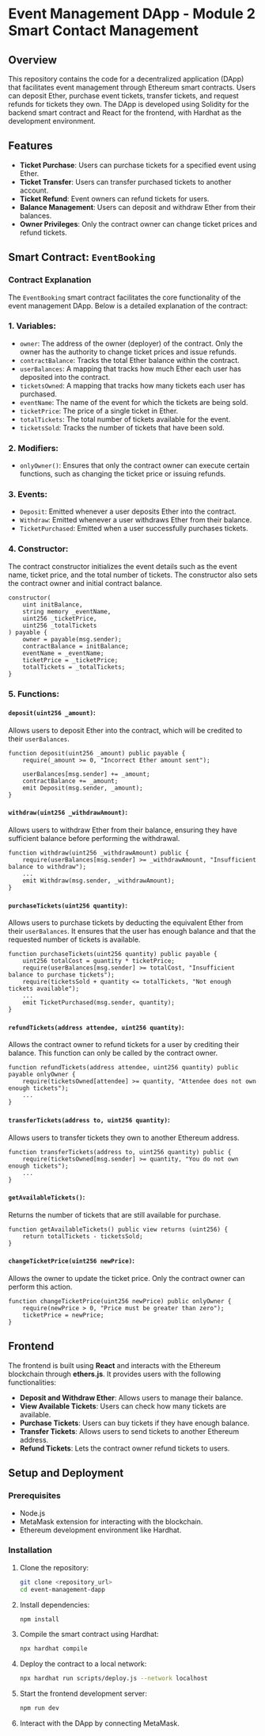 # Event Management DApp - Module 2 Smart Contact Management

## Overview

This repository contains the code for a decentralized application (DApp) that facilitates event management through Ethereum smart contracts. Users can deposit Ether, purchase event tickets, transfer tickets, and request refunds for tickets they own. The DApp is developed using Solidity for the backend smart contract and React for the frontend, with Hardhat as the development environment.

## Features

- **Ticket Purchase**: Users can purchase tickets for a specified event using Ether.
- **Ticket Transfer**: Users can transfer purchased tickets to another account.
- **Ticket Refund**: Event owners can refund tickets for users.
- **Balance Management**: Users can deposit and withdraw Ether from their balances.
- **Owner Privileges**: Only the contract owner can change ticket prices and refund tickets.

## Smart Contract: `EventBooking`

### Contract Explanation

The `EventBooking` smart contract facilitates the core functionality of the event management DApp. Below is a detailed explanation of the contract:

### 1. **Variables**:
   - `owner`: The address of the owner (deployer) of the contract. Only the owner has the authority to change ticket prices and issue refunds.
   - `contractBalance`: Tracks the total Ether balance within the contract.
   - `userBalances`: A mapping that tracks how much Ether each user has deposited into the contract.
   - `ticketsOwned`: A mapping that tracks how many tickets each user has purchased.
   - `eventName`: The name of the event for which the tickets are being sold.
   - `ticketPrice`: The price of a single ticket in Ether.
   - `totalTickets`: The total number of tickets available for the event.
   - `ticketsSold`: Tracks the number of tickets that have been sold.

### 2. **Modifiers**:
   - `onlyOwner()`: Ensures that only the contract owner can execute certain functions, such as changing the ticket price or issuing refunds.

### 3. **Events**:
   - `Deposit`: Emitted whenever a user deposits Ether into the contract.
   - `Withdraw`: Emitted whenever a user withdraws Ether from their balance.
   - `TicketPurchased`: Emitted when a user successfully purchases tickets.

### 4. **Constructor**:
   The contract constructor initializes the event details such as the event name, ticket price, and the total number of tickets. The constructor also sets the contract owner and initial contract balance.

```solidity
constructor(
    uint initBalance, 
    string memory _eventName, 
    uint256 _ticketPrice, 
    uint256 _totalTickets
) payable {
    owner = payable(msg.sender);
    contractBalance = initBalance;
    eventName = _eventName;
    ticketPrice = _ticketPrice;
    totalTickets = _totalTickets;
}
```

### 5. **Functions**:

#### `deposit(uint256 _amount)`:
Allows users to deposit Ether into the contract, which will be credited to their `userBalances`. 

```solidity
function deposit(uint256 _amount) public payable {
    require(_amount >= 0, "Incorrect Ether amount sent");
    
    userBalances[msg.sender] += _amount;
    contractBalance += _amount;
    emit Deposit(msg.sender, _amount);
}
```

#### `withdraw(uint256 _withdrawAmount)`:
Allows users to withdraw Ether from their balance, ensuring they have sufficient balance before performing the withdrawal.

```solidity
function withdraw(uint256 _withdrawAmount) public {
    require(userBalances[msg.sender] >= _withdrawAmount, "Insufficient balance to withdraw");
    ...
    emit Withdraw(msg.sender, _withdrawAmount);
}
```

#### `purchaseTickets(uint256 quantity)`:
Allows users to purchase tickets by deducting the equivalent Ether from their `userBalances`. It ensures that the user has enough balance and that the requested number of tickets is available.

```solidity
function purchaseTickets(uint256 quantity) public payable {
    uint256 totalCost = quantity * ticketPrice;
    require(userBalances[msg.sender] >= totalCost, "Insufficient balance to purchase tickets");
    require(ticketsSold + quantity <= totalTickets, "Not enough tickets available");
    ...
    emit TicketPurchased(msg.sender, quantity);
}
```

#### `refundTickets(address attendee, uint256 quantity)`:
Allows the contract owner to refund tickets for a user by crediting their balance. This function can only be called by the contract owner.

```solidity
function refundTickets(address attendee, uint256 quantity) public payable onlyOwner {
    require(ticketsOwned[attendee] >= quantity, "Attendee does not own enough tickets");
    ...
}
```

#### `transferTickets(address to, uint256 quantity)`:
Allows users to transfer tickets they own to another Ethereum address.

```solidity
function transferTickets(address to, uint256 quantity) public {
    require(ticketsOwned[msg.sender] >= quantity, "You do not own enough tickets");
    ...
}
```

#### `getAvailableTickets()`:
Returns the number of tickets that are still available for purchase.

```solidity
function getAvailableTickets() public view returns (uint256) {
    return totalTickets - ticketsSold;
}
```

#### `changeTicketPrice(uint256 newPrice)`:
Allows the owner to update the ticket price. Only the contract owner can perform this action.

```solidity
function changeTicketPrice(uint256 newPrice) public onlyOwner {
    require(newPrice > 0, "Price must be greater than zero");
    ticketPrice = newPrice;
}
```

## Frontend

The frontend is built using **React** and interacts with the Ethereum blockchain through **ethers.js**. It provides users with the following functionalities:
- **Deposit and Withdraw Ether**: Allows users to manage their balance.
- **View Available Tickets**: Users can check how many tickets are available.
- **Purchase Tickets**: Users can buy tickets if they have enough balance.
- **Transfer Tickets**: Allows users to send tickets to another Ethereum address.
- **Refund Tickets**: Lets the contract owner refund tickets to users.

## Setup and Deployment

### Prerequisites
- Node.js
- MetaMask extension for interacting with the blockchain.
- Ethereum development environment like Hardhat.

### Installation

1. Clone the repository:
   ```bash
   git clone <repository_url>
   cd event-management-dapp
   ```

2. Install dependencies:
   ```bash
   npm install
   ```

3. Compile the smart contract using Hardhat:
   ```bash
   npx hardhat compile
   ```

4. Deploy the contract to a local network:
   ```bash
   npx hardhat run scripts/deploy.js --network localhost
   ```

5. Start the frontend development server:
   ```bash
   npm run dev
   ```

6. Interact with the DApp by connecting MetaMask.
